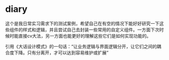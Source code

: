 # diary
这个是我日常实习需求下的测试案例，希望自己在有空的情况下能好好研究一下这些组件的样式和逻辑，并且尝试自己去封装一些常用的自定义组件。一方面下次时候时能直接cv大法，另一方面也能更好的理解这些它们是如何实现功能的。

引用《大话设计模式》的一句话：“让业务逻辑与界面逻辑分开，让它们之间的耦合度下降。只有分离开，才可以达到容易维护或扩展”
